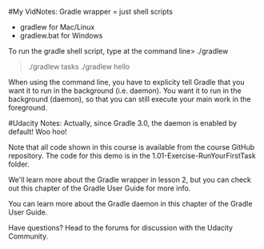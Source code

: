 
#My VidNotes:
Gradle wrapper = just shell scripts
- gradlew for Mac/Linux
- gradlew.bat for Windows

To run the gradle shell script, type at the command line> ./gradlew 
> ./gradlew tasks
> ./gradlew hello

When using the command line, you have to explicity tell Gradle that you want it to run in the background (i.e. daemon).
You want it to run in the background (daemon), so that you can still execute your main work in the foreground.


#Udacity Notes:
Actually, since Gradle 3.0, the daemon is enabled by default! Woo hoo!

Note that all code shown in this course is available from the course GitHub repository. The code for this demo is in the 1.01-Exercise-RunYourFirstTask folder.

We'll learn more about the Gradle wrapper in lesson 2, but you can check out this chapter of the Gradle User Guide for more info.

You can learn more about the Gradle daemon in this chapter of the Gradle User Guide.

Have questions? Head to the forums for discussion with the Udacity Community.
